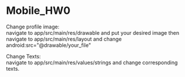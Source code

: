 # Mobile_HW0
Change profile image: <br />
navigate to app/src/main/res/drawable and put your desired image
then navigate to app/src/main/res/layout and change android:src="@drawable/your_file" 

Change Texts: <br />
navigate to app/src/main/res/values/strings and change corresponding texts.

